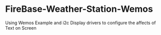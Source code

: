 # FireBase-Weather-Station-Wemos


Using Wemos Example and i2c Display drivers to configure the affects of Text on Screen 
